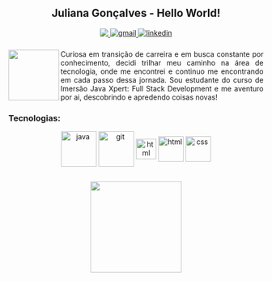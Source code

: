 <h2 align="center"> Juliana Gonçalves - Hello World! </h2>

<div align="center">

<a href="https://www.instagram.com/juuwes" alt="Instagram" target="_blank">
  <img src="https://img.shields.io/badge/-Instagram-FF007F?style=for-the-badge&labelColor=FF007F&logo=instagram&logoColor=white&link=https://www.instagram.com/juuwes">
</a>

<a href="mailto:contatosilvajuliana@gmail.com" target="_blank">
<img src="https://img.shields.io/badge/Gmail-FF0000?style=for-the-badge&logo=gmail&logoColor=white" alt="gmail" style="vertical-align:top;">
</a>

<a href="https://www.linkedin.com/in/contatosilvajuliana" target="_blank">
<img src="https://img.shields.io/badge/LinkedIn-0077B5?style=for-the-badge&logo=linkedin&logoColor=white" alt="linkedin" style="vertical-align:top;">
 </a>
</div>
<h3> </h3>
<div align="justify">
<img align="left" width="100px" src="https://user-images.githubusercontent.com/93749428/193701140-d209942e-443c-4d47-b866-f709b686e101.png"> Curiosa em transição de carreira e em busca constante por conhecimento, decidi trilhar meu caminho na área de tecnologia, onde me encontrei e continuo me encontrando em cada passo dessa jornada. Sou estudante do curso de Imersão Java Xpert: Full Stack Development e me aventuro por ai, descobrindo e apredendo coisas novas!
</div>

<h3>Tecnologias: </h3> 
<p align="center">
<img align="center" alt="java" width="70" img src="https://cdn.jsdelivr.net/gh/devicons/devicon/icons/java/java-original-wordmark.svg">
<img align="center" alt="git" width="70" img src="https://cdn.jsdelivr.net/gh/devicons/devicon/icons/git/git-plain-wordmark.svg">
<img align="center" alt="html" width="40" img src="https://cdn.jsdelivr.net/gh/devicons/devicon/icons/javascript/javascript-plain.svg">
<img align="center" alt="html" width="50" img src="https://cdn.jsdelivr.net/gh/devicons/devicon/icons/html5/html5-plain-wordmark.svg">
<img align="center" alt="css" width="50" img src="https://cdn.jsdelivr.net/gh/devicons/devicon/icons/css3/css3-plain-wordmark.svg">

##
<p align="center">
<a href="https://github.com/juuwes">
  <img height="180em" src="https://github-readme-stats.vercel.app/api/top-langs/?username=juuwes&layout=compact&langs_count=7&theme=dark"/>
</a>
</p>
